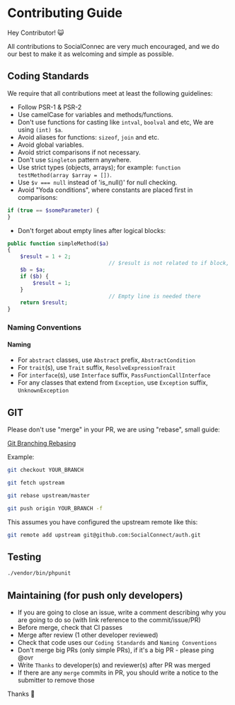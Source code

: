 # Contributing Guide

Hey Contributor! :smiley_cat:

All contributions to SocialConnec are very much encouraged, and we do our best to make it as welcoming and simple as possible.

## Coding Standards

We require that all contributions meet at least the following guidelines:

* Follow PSR-1 & PSR-2
* Use camelCase for variables and methods/functions.
* Don't use functions for casting like `intval`, `boolval` and etc, We are using `(int) $a`.
* Avoid aliases for functions: `sizeof`, `join` and etc.
* Avoid global variables.
* Avoid strict comparisons if not necessary.
* Don't use `Singleton` pattern anywhere.
* Use strict types (objects, arrays); for example: `function testMethod(array $array = [])`.
* Use `$v === null` instead of 'is_null()' for null checking.
* Avoid "Yoda conditions", where constants are placed first in comparisons:

```php
if (true == $someParameter) {
}
```

* Don't forget about empty lines after logical blocks:

```php
public function simpleMethod($a)
{
    $result = 1 + 2;
                                // $result is not related to if block, please write empty line
    $b = $a;
    if ($b) {
        $result = 1;
    }
                                // Empty line is needed there
    return $result;
}
```

### Naming Conventions

#### Naming

* For `abstract` classes, use `Abstract` prefix, `AbstractCondition`
* For `trait`(s), use `Trait` suffix, `ResolveExpressionTrait`
* For `interface`(s), use `Interface` suffix, `PassFunctionCallInterface`
* For any classes that extend from `Exception`, use `Exception` suffix, `UnknownException`

## GIT

Please don't use "merge" in your PR, we are using "rebase", small guide:

[Git Branching Rebasing](https://git-scm.com/book/en/v2/Git-Branching-Rebasing)

Example:

```bash
git checkout YOUR_BRANCH

git fetch upstream

git rebase upstream/master

git push origin YOUR_BRANCH -f
```

This assumes you have configured the upstream remote like this:

```bash
git remote add upstream git@github.com:SocialConnect/auth.git
```

## Testing

```bash
./vendor/bin/phpunit
```

## Maintaining (for push only developers)

- If you are going to close an issue, write a comment describing why you are going to do so (with link reference to the commit/issue/PR)
- Before merge, check that CI passes
- Merge after review (1 other developer reviewed)
- Check that code uses our `Coding Standards` and `Naming Conventions`
- Don't merge big PRs (only simple PRs), if it's a big PR - please ping @ovr
- Write `Thanks` to developer(s) and reviewer(s) after PR was merged
- If there are any `merge` commits in PR, you should write a notice to the submitter to remove those

Thanks :cake:
